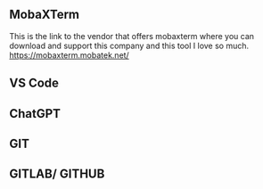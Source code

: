 ## MobaXTerm
This is the link to the vendor that offers mobaxterm where you can download and support this company and this tool I love so much.
https://mobaxterm.mobatek.net/

## VS Code

## ChatGPT

## GIT

## GITLAB/ GITHUB

